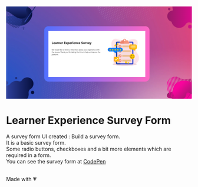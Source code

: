 ![Survey Form](preview.png)

# Learner Experience Survey Form
A survey form UI created : Build a survey form.<br>
It is a basic survey form.<br>
Some radio buttons, checkboxes and a bit more elements which are required in a form.<br>
You can see the survey form at [CodePen](https://codepen.io/Keerti-Vishwkarma/full/poGVzeo)<br><br>

Made with :heartpulse: